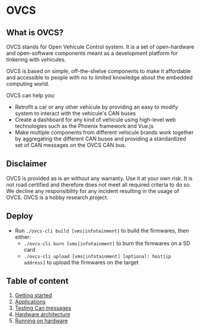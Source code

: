 # OVCS

## What is OVCS?

OVCS stands for Open Vehicule Control system. It is a set of open-hardware and open-software components meant as a development platform for tinkering with vehicules.

OVCS is based on simple, off-the-shelve components to make it affordable and accessible to people with no to limited knowledge about the embedded computing world.

OVCS can help you:
* Retrofit a car or any other vehicule by providing an easy to modify system to interact with the vehicule's CAN buses
* Create a dashboard for any kind of vehicule using high-level web technologies such as the  Phoenix framework and Vue.js
* Make multiple components from different vehicule brands work together by aggregating the different CAN buses and providing a standardized set of CAN messages on the OVCS CAN bus.

## Disclaimer

OVCS is provided as is an without any warranty. Use it at your own risk. It is not road certified and therefore does not meet all required criteria to do so. We decline any responsibility for any incident resulting in the usage of OVCS. OVCS is a hobby research project.

## Deploy

* Run `./ovcs-cli build [vms|infotainment]` to build the firmwares, then either:
    * `./ovcs-cli burn [vms|infotainment]` to burn the firmwares on a SD card
    * `./ovcs-cli upload [vms|infotainment] [optional: host|ip address]` to upload the firmwares on the target

## Table of content

1. [Getting started](./getting_started.md)
2. [Applications](./applications.md)
3. [Testing Can messages](./testing_can_messages.md)
4. [Hardware architecture](./hardware_architecture.md)
5. [Running on hardware](./running_hardware.md)

